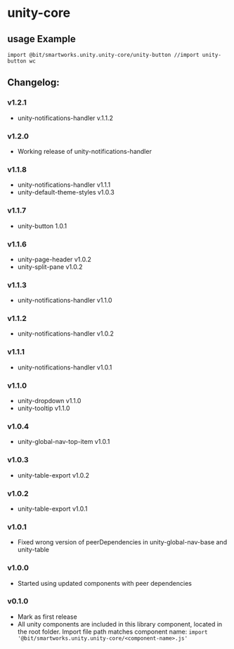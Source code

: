# unity-core

## usage Example
`import @bit/smartworks.unity.unity-core/unity-button //import unity-button wc`

## Changelog:

### v1.2.1
- unity-notifications-handler v.1.1.2

### v1.2.0
- Working release of unity-notifications-handler

### v1.1.8
- unity-notifications-handler v1.1.1
- unity-default-theme-styles v1.0.3

### v1.1.7
- unity-button 1.0.1

### v1.1.6
- unity-page-header v1.0.2
- unity-split-pane v1.0.2

### v1.1.3
- unity-notifications-handler v1.1.0

### v1.1.2
- unity-notifications-handler v1.0.2

### v1.1.1
- unity-notifications-handler v1.0.1

### v1.1.0
- unity-dropdown v1.1.0
- unity-tooltip v1.1.0

### v1.0.4
- unity-global-nav-top-item v1.0.1

### v1.0.3
- unity-table-export v1.0.2

### v1.0.2
- unity-table-export v1.0.1

### v1.0.1
- Fixed wrong version of peerDependencies in unity-global-nav-base and unity-table

### v1.0.0
- Started using updated components with peer dependencies

### v0.1.0
- Mark as first release
- All unity components are included in this library component, located in the root folder. Import file path matches component name:
`import '@bit/smartworks.unity.unity-core/<component-name>.js'`

